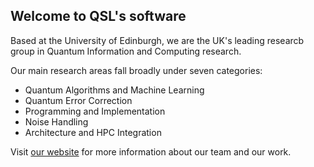 ## Welcome to QSL's software

Based at the University of Edinburgh, we are the UK's leading researcb group in Quantum Information and Computing research.

Our main research areas fall broadly under seven categories:
* Quantum Algorithms and Machine Learning
* Quantum Error Correction
* Programming and Implementation
* Noise Handling
* Architecture and HPC Integration

Visit [our website](https://www.quantumsoftwarelab.com/) for more information about our team and our work.

